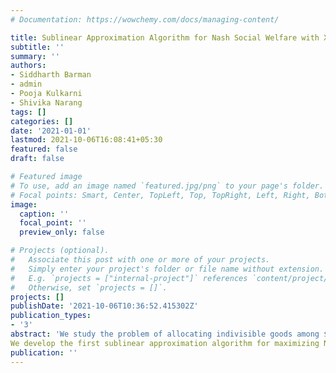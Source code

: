```yaml
---
# Documentation: https://wowchemy.com/docs/managing-content/

title: Sublinear Approximation Algorithm for Nash Social Welfare with XOS Valuations
subtitle: ''
summary: ''
authors:
- Siddharth Barman
- admin
- Pooja Kulkarni
- Shivika Narang
tags: []
categories: []
date: '2021-01-01'
lastmod: 2021-10-06T16:08:41+05:30
featured: false
draft: false

# Featured image
# To use, add an image named `featured.jpg/png` to your page's folder.
# Focal points: Smart, Center, TopLeft, Top, TopRight, Left, Right, BottomLeft, Bottom, BottomRight.
image:
  caption: ''
  focal_point: ''
  preview_only: false

# Projects (optional).
#   Associate this post with one or more of your projects.
#   Simply enter your project's folder or file name without extension.
#   E.g. `projects = ["internal-project"]` references `content/project/deep-learning/index.md`.
#   Otherwise, set `projects = []`.
projects: []
publishDate: '2021-10-06T10:36:52.415302Z'
publication_types:
- '3'
abstract: 'We study the problem of allocating indivisible goods among $n$ agents with the objective of maximizing Nash social welfare (NSW). This welfare function is defined as the geometric mean of the agents' valuations and, hence, it strikes a balance between the extremes of social welfare (arithmetic mean) and egalitarian welfare (max-min value). Nash social welfare has been extensively studied in recent years for various valuation classes. In particular, a notable negative result is known when the agents' valuations are complement-free and are specified via value queries: for XOS valuations, one necessarily requires exponentially many value queries to find any sublinear (in $n$) approximation for NSW. Indeed, this lower bound implies that stronger query models are needed for finding better approximations. Towards this, we utilize demand oracles and XOS oracles; both of these query models are standard and have been used in prior work on social welfare maximization with XOS valuations.
We develop the first sublinear approximation algorithm for maximizing Nash social welfare under XOS valuations, specified via demand and XOS oracles. Hence, this work breaks the $O(n)$-approximation barrier for NSW maximization under XOS valuations. We obtain this result by developing a novel connection between NSW and social welfare under a capped version of the agents' valuations. In addition to this insight, which might be of independent interest, this work relies on an intricate combination of multiple technical ideas, including the use of repeated matchings and the discrete moving knife method.'
publication: ''
---
```



